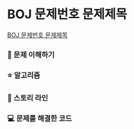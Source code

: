 # BOJ 문제번호 문제제목

[BOJ 문제번호 문제제목](링크)

### 🤔 문제 이해하기

### ⭐ 알고리즘

### 📖 스토리 라인

### 💻 문제를 해결한 코드

```java

```
